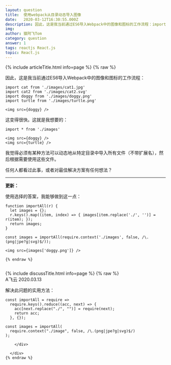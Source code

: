 ```yaml
---
layout: question
title:  使用webpack从目录动态导入图像
date:   2020-03-12T16:30:55.000Z
description: 因此，这是我当前通过ES6导入Webpack中的图像和图标的工作流程：import cat from './images/cat1.jpg'impo...
img: 
author: 猿阿飞Tom
category: question
answer: 1
tags: reactjs React.js
topic: React.js
---
```

<div class="article-root">
  <div class="article">
    {% include articleTitle.html info=page %}
    {% raw %}
    <div class="article-content"><p><font style="vertical-align: inherit;"><font style="vertical-align: inherit;">因此，这是我当前通过ES6导入Webpack中的图像和图标的工作流程：</font></font></p>

<pre><code>import cat from './images/cat1.jpg'<font></font>
import cat2 from './images/cat2.svg'<font></font>
import doggy from './images/doggy.png'<font></font>
import turtle from './images/turtle.png'<font></font>
<font></font>
&lt;img src={doggy} /&gt;<font></font>
</code></pre>

<p><font style="vertical-align: inherit;"><font style="vertical-align: inherit;">这变得很快。</font><font style="vertical-align: inherit;">这就是我想要的：</font></font></p>

<pre><code>import * from './images'<font></font>
<font></font>
&lt;img src={doggy} /&gt;<font></font>
&lt;img src={turtle} /&gt;<font></font>
</code></pre>

<p><font style="vertical-align: inherit;"><font style="vertical-align: inherit;">我觉得必须有某种方法可以动态地从特定目录中导入所有文件（不带扩展名），然后根据需要使用这些文件。</font></font></p>

<p><font style="vertical-align: inherit;"><font style="vertical-align: inherit;">任何人都看过此事，或者对最佳解决方案有任何想法？</font></font></p>

<hr>

<p><strong><font style="vertical-align: inherit;"><font style="vertical-align: inherit;">更新：</font></font></strong></p>

<p><font style="vertical-align: inherit;"><font style="vertical-align: inherit;">使用选择的答案，我能够做到这一点：</font></font></p>

<pre><code>function importAll(r) {<font></font>
  let images = {};<font></font>
  r.keys().map((item, index) =&gt; { images[item.replace('./', '')] = r(item); });<font></font>
  return images;<font></font>
}<font></font>
<font></font>
const images = importAll(require.context('./images', false, /\.(png|jpe?g|svg)$/));<font></font>
<font></font>
&lt;img src={images['doggy.png']} /&gt;<font></font>
</code></pre></div>
    {% endraw %}
  </div>
  <p style="height: 0;width:0;overflow: hidden;"> 第1350篇《使用webpack从目录动态导入图像》来自Winter(https://github.com/aiyld/aiyld.github.io)的站点</p>
  <div class="discuss-wrapper">
    {% include discussTitle.html info=page %}
    {% raw %}
    <div class="discuss-item">
        <div class="discuss-parent">
          <div class="discuss-meta">
            <span class="discuss-user">A飞云</span>
            <span class="discuss-time">2020.03.13</span>
          </div>
          <div class="discuss-comment"><p><font style="vertical-align: inherit;"><font style="vertical-align: inherit;">解决此问题的实用方法：</font></font></p>

<pre><code>const importAll = require =&gt;<font></font>
  require.keys().reduce((acc, next) =&gt; {<font></font>
    acc[next.replace("./", "")] = require(next);<font></font>
    return acc;<font></font>
  }, {});<font></font>
<font></font>
const images = importAll(<font></font>
  require.context("./image", false, /\.(png|jpe?g|svg)$/)<font></font>
);<font></font>
</code></pre></div>
        </div>
        
      </div>
    {% endraw %}
  </div>
<div>

